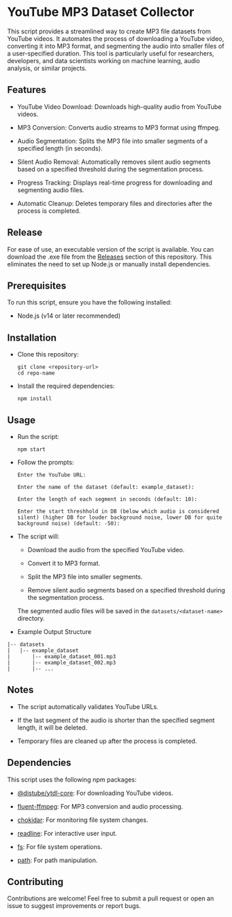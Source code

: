 # YouTube MP3 Dataset Collector

This script provides a streamlined way to create MP3 file datasets from YouTube videos. It automates the process of downloading a YouTube video, converting it into MP3 format, and segmenting the audio into smaller files of a user-specified duration. This tool is particularly useful for researchers, developers, and data scientists working on machine learning, audio analysis, or similar projects.

## Features

* YouTube Video Download: Downloads high-quality audio from YouTube videos.

* MP3 Conversion: Converts audio streams to MP3 format using ffmpeg.

* Audio Segmentation: Splits the MP3 file into smaller segments of a specified length (in seconds).

* Silent Audio Removal: Automatically removes silent audio segments based on a specified threshold during the segmentation process.

* Progress Tracking: Displays real-time progress for downloading and segmenting audio files.

* Automatic Cleanup: Deletes temporary files and directories after the process is completed.

## Release

For ease of use, an executable version of the script is available. You can download the .exe file from the [Releases](../../releases) section of this repository. This eliminates the need to set up Node.js or manually install dependencies.

## Prerequisites

To run this script, ensure you have the following installed:

* Node.js (v14 or later recommended)

## Installation

* Clone this repository:

    ```
    git clone <repository-url>  
    cd repo-name
    ```

* Install the required dependencies:

    `npm install`

## Usage

* Run the script:

    `npm start`

* Follow the prompts:

    ```
    Enter the YouTube URL:

    Enter the name of the dataset (default: example_dataset): 

    Enter the length of each segment in seconds (default: 10):

    Enter the start threshhold in DB (below which audio is considered silent) (higher DB for louder background noise, lower DB for quite background noise) (default: -50):
    ```

* The script will:

    * Download the audio from the specified YouTube video.

    * Convert it to MP3 format.

    * Split the MP3 file into smaller segments.

    * Remove silent audio segments based on a specified threshold during the segmentation process.

    The segmented audio files will be saved in the `datasets/<dataset-name>` directory.

* Example Output Structure
```
|-- datasets
|   |-- example_dataset
|       |-- example_dataset_001.mp3
|       |-- example_dataset_002.mp3
|       |-- ...
```

## Notes

* The script automatically validates YouTube URLs.

* If the last segment of the audio is shorter than the specified segment length, it will be deleted.

* Temporary files are cleaned up after the process is completed.

## Dependencies

This script uses the following npm packages:

* [@distube/ytdl-core](https://github.com/distubejs/ytdl-core): For downloading YouTube videos.

* [fluent-ffmpeg](https://github.com/fluent-ffmpeg/node-fluent-ffmpeg): For MP3 conversion and audio processing.

* [chokidar](https://github.com/paulmillr/chokidar): For monitoring file system changes.

* [readline](https://github.com/tonerdo/readline): For interactive user input.

* [fs](https://github.com/npm/fs): For file system operations.

* [path](https://github.com/jinder/path): For path manipulation.

## Contributing

Contributions are welcome! Feel free to submit a pull request or open an issue to suggest improvements or report bugs.

